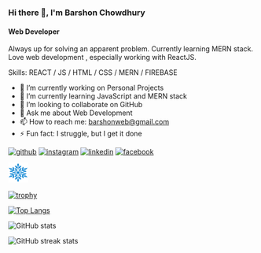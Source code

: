 

### Hi there 👋, I'm Barshon Chowdhury
#### Web Developer


Always up for solving an apparent problem. Currently learning MERN stack. Love web development , especially working with ReactJS.

Skills:  REACT / JS / HTML / CSS / MERN / FIREBASE

- 🔭 I’m currently working on Personal Projects 
- 🌱 I’m currently learning JavaScript and MERN stack 
- 👯 I’m looking to collaborate on GitHub 
- 💬 Ask me about Web Development 
- 📫 How to reach me: barshonweb@gmail.com 
- ⚡ Fun fact: I struggle, but I get it done 


[<img src='https://cdn.jsdelivr.net/npm/simple-icons@3.0.1/icons/github.svg' alt='github' height='40'>](https://github.com/Barshonwebdev)  [<img src='https://cdn.jsdelivr.net/npm/simple-icons@3.0.1/icons/instagram.svg' alt='instagram' height='40'>](https://www.instagram.com/barshon_drizzle/)  [<img src='https://cdn.jsdelivr.net/npm/simple-icons@3.0.1/icons/linkedin.svg' alt='linkedin' height='40'>](https://www.linkedin.com/in/barshon-chowdhury-a5b0791a7/)  [<img src='https://cdn.jsdelivr.net/npm/simple-icons@3.0.1/icons/facebook.svg' alt='facebook' height='40'>](https://www.facebook.com/barshon.chowdhury.5/)  

<a href='https://archiveprogram.github.com/'><img src='https://raw.githubusercontent.com/acervenky/animated-github-badges/master/assets/acbadge.gif' width='40' height='40'></a> 

[![trophy](https://github-profile-trophy.vercel.app/?username=Barshonwebdev)](https://github.com/ryo-ma/github-profile-trophy)

[![Top Langs](https://github-readme-stats.vercel.app/api/top-langs/?username=Barshonwebdev)](https://github.com/anuraghazra/github-readme-stats)

![GitHub stats](https://github-readme-stats.vercel.app/api?username=Barshonwebdev&show_icons=true)  

![GitHub streak stats](https://streak-stats.demolab.com/?user=Barshonwebdev)  


